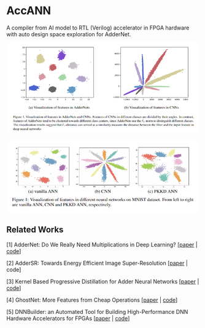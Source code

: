 # AccANN
A compiler from AI model to RTL (Verilog) accelerator in FPGA hardware with auto design space exploration for AdderNet.

<div align=center><img src="./img/figure/figure1.png"></div>
<br>
<div align=center><img src="./img/figure/figure2.png"></div>


## Related Works

[1] AdderNet: Do We Really Need Multiplications in Deep Learning? [[paper](https://arxiv.org/abs/1912.13200) | [code](https://github.com/huawei-noah/AdderNet)]

[2] AdderSR: Towards Energy Efficient Image Super-Resolution [[paper](https://arxiv.org/abs/2009.08891) | code]

[3] Kernel Based Progressive Distillation for Adder Neural Networks [[paper](https://arxiv.org/abs/2009.13044) | [code]()]

[4] GhostNet: More Features from Cheap Operations [[paper](https://arxiv.org/abs/1911.11907) | [code](https://github.com/huawei-noah/ghostnet)]

[5] DNNBuilder: an Automated Tool for Building High-Performance DNN Hardware Accelerators for FPGAs [[paper](https://docs.wixstatic.com/ugd/c50250_77e06b7f02b44eacb76c05e8fbe01e08.pdf) | [code](https://github.com/IBM/AccDNN)]
